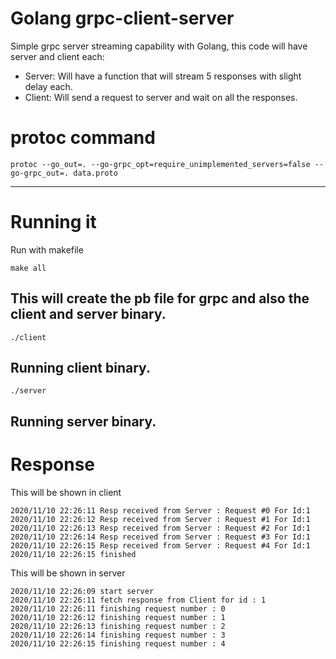 # Golang grpc-client-server 

Simple grpc server streaming capability with Golang, this code will have server and client each:
* Server: Will have a function that will stream 5 responses with slight delay each.
* Client: Will send a request to server and wait on all the responses.

# protoc command
```
protoc --go_out=. --go-grpc_opt=require_unimplemented_servers=false --go-grpc_out=. data.proto
```
---
# Running it
Run with makefile
```
make all
```
This will create the pb file for grpc and also the client and server binary.
---

```
./client
```
Running client binary.
---

```
./server
```
Running server binary.
---


# Response

This will be shown in client
```
2020/11/10 22:26:11 Resp received from Server : Request #0 For Id:1
2020/11/10 22:26:12 Resp received from Server : Request #1 For Id:1
2020/11/10 22:26:13 Resp received from Server : Request #2 For Id:1
2020/11/10 22:26:14 Resp received from Server : Request #3 For Id:1
2020/11/10 22:26:15 Resp received from Server : Request #4 For Id:1
2020/11/10 22:26:15 finished
```
This will be shown in server
```
2020/11/10 22:26:09 start server
2020/11/10 22:26:11 fetch response from Client for id : 1
2020/11/10 22:26:11 finishing request number : 0
2020/11/10 22:26:12 finishing request number : 1
2020/11/10 22:26:13 finishing request number : 2
2020/11/10 22:26:14 finishing request number : 3
2020/11/10 22:26:15 finishing request number : 4
```